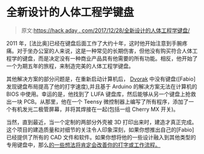 # 全新设计的人体工程学键盘

> 原文:[https://hack aday . com/2017/12/28/全新设计的人体工程学键盘/](https://hackaday.com/2017/12/28/ergonomic-keyboard-designed-from-the-ground-up/)

2011 年，[法比奥]已经在键盘后面工作了大约十年，这时他开始注意到手腕疼痛。对于坐办公室的人来说，这是一种常见的长期伤害，但他没有购买符合人体工程学的键盘，而是决定没有一种商业产品具有他需要的所有功能。相反，他开始了一个为期五年的旅程，来制造完美的人体工程学键盘。

其他解决方案的部分问题是，在重新启动计算机后， [Dvorak](https://en.wikipedia.org/wiki/Dvorak_Simplified_Keyboard) 中没有键盘([Fabio]发现键盘布局提高了他的打字速度),并且基于 Arduino 的解决方案无法在计算机的 BIOS 中使用。幸运的是，他找到了 LUFA 键盘库，然后能够从另一个键盘上抢救出一块 PCB。从那里，他在一个 Teensy 微控制器上编写了所有程序，添加了一个有机发光二极管屏幕，并将其焊接在一起(包括一组 Cherry MX 开关)。

当然，直到最近，当一个定制的两部分外壳被 3D 打印出来时，建造才真正完成。这个项目的建造质量和对细节的关注令人印象深刻，如果你想推出自己的[Fabio]已经提供了所有的 CAD 文件和软件。如果你想将他的一些设计融入到其他类型的专用键盘中，那么[的一些想法将肯定会改善你的打字或工作流程。](https://hackaday.com/2017/05/20/the-tiniest-mechanical-keyboard-ever/)